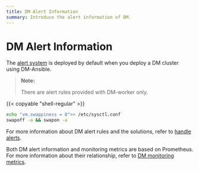 ```yaml
---
title: DM Alert Information
summary: Introduce the alert information of DM.
---
```


# DM Alert Information

The [alert system](replicate-data-using-dm.md#step-7-monitor-the-task-and-check-logs) is deployed by default when you deploy a DM cluster using DM-Ansible.

> **Note:**
>
> There are alert rules provided with DM-worker only.

{{< copyable "shell-regular" >}}
   
```bash
echo "vm.swappiness = 0">> /etc/sysctl.conf
swapoff -a && swapon -a
```

For more information about DM alert rules and the solutions, refer to [handle alerts](handle-alerts.md).

Both DM alert information and monitoring metrics are based on Prometheus. For more information about their relationship, refer to [DM monitoring metrics](monitor-a-dm-cluster.md).
